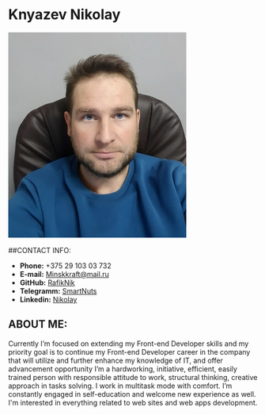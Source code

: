 Knyazev Nikolay  
===
![Foto](/img/foto1.jpg "my foto")

##CONTACT INFO:  
- **Phone:** +375 29 103 03 732  
- **E-mail:** [Minskkraft@mail.ru](Minskkraft@mail.ru)  
- **GitHub:** [RafikNik](https://github.com/RafikNik)  
- **Telegramm:** [SmartNuts](https://t.me/Smarnuts)  
- **Linkedin:** [Nikolay](https://www.linkedin.com/in/nikolayknyazev83/)  

ABOUT ME:  
---
Currently I’m focused on extending my Front-end Developer skills and my priority goal is to continue my Front-end Developer career in the company that will utilize and further enhance my knowledge of IT, and offer advancement opportunity
I’m a hardworking, initiative, efficient, easily trained person with responsible attitude to work, structural thinking, creative approach in tasks solving. I work in multitask mode with comfort. I’m constantly engaged in self-education and welcome new experience as well.  I'm interested in everything related to web sites and web apps development.  

